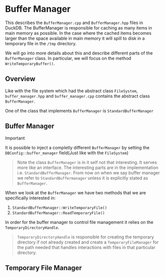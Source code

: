 # Buffer Manager

This describes the `BufferManager.cpp` and `BufferManager.hpp` files in DuckDB. The BufferManager is responsible for caching as many items in main memory as possible. In the case where the cached items becomes larger than the space available in main memory it will spill to disk in a temporary file in the `/tmp` directory.

We will go into more details about this and describe different parts of the `BufferManager` class. In particular, we will focus on the method `WriteTemporaryBuffer()`.

## Overview

Like with the file system which had the abstract class `FileSystem`, `buffer_manager.hpp` and `buffer_manager.cpp` contains the abstract class `BufferManager`.

One of the class that implements `BufferManager` is `StandardBufferManager`

<!-- TODO: We need to look at the buffer pool in duckdb -->

## Buffer Manager

> [!IMPORTANT]
> It is possible to inject a completly different `BufferManager` by setting the `DBConfig::buffer_manager` field(Just like with the `FileSystem`)

> Note the class `BufferManager` is in it self not that interesting. It serves more like an interface. The interesting parts are in the implementation i.e. `StandardBufferManager`. From now on when we say buffer manager we refer to `StandardBuffermanager` unless it is explicitly stated as `BufferManager`.

When we look at the `BufferManager` we have two methods that we are specifically interested in:

1. `StandardBufferManager::WriteTemporaryFile()`
2. `StandardBufferManager::ReadTemporaryFile()`

In order for the buffer manager to control file management it relies on the `TemporaryDirectoryHandle`.

> `TemporaryDirectoryHandle` is responsible for creating the temporary directory if not already created and create a `TemporaryFileManager` for the path needed that handles interactions with files in that particular directory.

## Temporary File Manager

